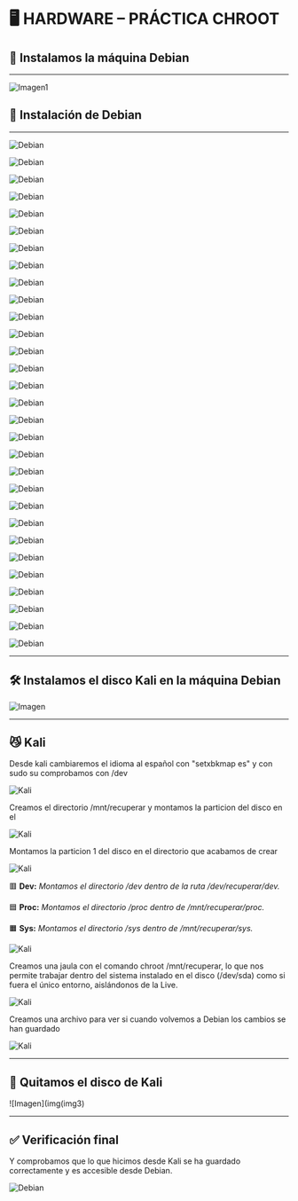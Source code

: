 # 🖥️ HARDWARE – PRÁCTICA CHROOT

## 🔧 Instalamos la máquina Debian
   
---
![Imagen1](img/img1.png)


## 🍥 Instalación de Debian
   
---
![Debian](img/db1.png)

![Debian](img/db2.png)

![Debian](img/db3.png)

![Debian](img/db4.png)

![Debian](img/db5.png)

![Debian](img/db6.png)

![Debian](img/db7.png)

![Debian](img/db8.png)

![Debian](img/db9.png)

![Debian](img/db10.png)

![Debian](img/db11.png)

![Debian](img/db12.png)

![Debian](img/db13.png)

![Debian](img/db14.png)

![Debian](img/db15.png)

![Debian](img/db16.png)

![Debian](img/db17.png)

![Debian](img/db18.png)

![Debian](img/db19.png)

![Debian](img/db20.png)

![Debian](img/db21.png)

![Debian](img/db22.png)

![Debian](img/db23.png)

![Debian](img/db24.png)

![Debian](img/db25.png)

![Debian](img/db26.png)

![Debian](img/db27.png)

![Debian](img/db28.png)

![Debian](img/db29.png)

![Debian](img/db30.png)

---

## 🛠️ Instalamos el disco Kali en la máquina Debian

![Imagen](img/img2.png)

---

## 😼​ Kali

Desde kali cambiaremos el idioma al español con "setxbkmap es" y con sudo su comprobamos con /dev

![Kali](img/kl1.png)

Creamos el directorio /mnt/recuperar y montamos la particion del disco en el

![Kali](img/kl2.png)

Montamos la particion 1 del disco en el directorio que acabamos de crear

![Kali](img/kl3.png)

🟥 **Dev:** _Montamos el directorio /dev dentro de la ruta /dev/recuperar/dev._

🟦 **Proc:** _Montamos el directorio /proc dentro de /mnt/recuperar/proc._

🟧 **Sys:** _Montamos el directorio /sys dentro de /mnt/recuperar/sys._

![Kali](img/kl4.png)

Creamos una jaula con el comando chroot /mnt/recuperar, lo que nos permite trabajar dentro del sistema instalado en el disco (/dev/sda) como si fuera el único entorno, aislándonos de la Live.

![Kali](img/kl5.png)

Creamos una archivo para ver si cuando volvemos a Debian los cambios se han guardado 

![Kali](img/kl6.png)

---

## 💽 Quitamos el disco de Kali
  
![Imagen](img(img3)

---

## ✅ Verificación final

Y comprobamos que lo que hicimos desde Kali se ha guardado correctamente y es accesible desde Debian.

![Debian](img/db31.png)

